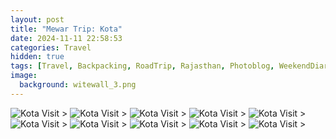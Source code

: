 ```yaml
---
layout: post
title: "Mewar Trip: Kota"
date: 2024-11-11 22:58:53
categories: Travel
hidden: true
tags: [Travel, Backpacking, RoadTrip, Rajasthan, Photoblog, WeekendDiaries]
image:
  background: witewall_3.png
---
```


<img src="https://i.imgur.com/jIIUnhV.jpg" alt="Kota Visit">
>

<img src="https://i.imgur.com/RCNtNtf.jpg" alt="Kota Visit">
>

<img src="https://i.imgur.com/2UTGVbU.jpg" alt="Kota Visit">
>

<img src="https://i.imgur.com/NLqtIQv.jpg" alt="Kota Visit">
>

<img src="https://i.imgur.com/46YRNzD.jpg" alt="Kota Visit">
>

<img src="https://i.imgur.com/fVSE8xs.jpg" alt="Kota Visit">
>

<img src="https://i.imgur.com/y5teQ2J.jpg" alt="Kota Visit">
>

<img src="https://i.imgur.com/Re8Uq9y.jpg" alt="Kota Visit">
>

<img src="https://i.imgur.com/yAnydGH.jpg" alt="Kota Visit">
>

<img src="https://i.imgur.com/6RBKvdm.jpg" alt="Kota Visit">
>
